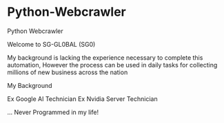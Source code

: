 # Python-Webcrawler
Python Webcrawler

Welcome to SG-GL0BAL (SG0)

 My background is lacking the experience necessary to complete this automation, However the process can be used in daily tasks for collecting millions of new business across the nation 

My Background 


Ex Google AI Technician 
Ex Nvidia Server Technician 

... Never Programmed in my life!